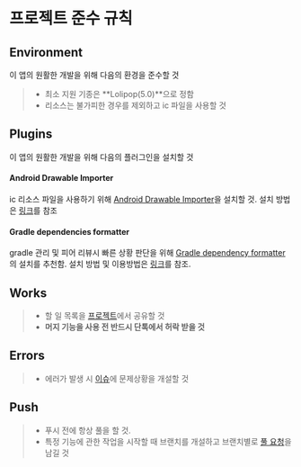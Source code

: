 프로젝트 준수 규칙
===============

Environment
-----------
이 앱의 원활한 개발을 위해 다음의 환경을 준수할 것

> - 최소 지원 기종은 **Lolipop(5.0)**으로 정함
> - 리소스는 불가피한 경우를 제외하고 ic 파일을 사용할 것

Plugins
-------

이 앱의 원활한 개발을 위해 다음의 플러그인을 설치할 것

#### Android Drawable Importer
ic 리소스 파일을 사용하기 위해 [Android Drawable Importer](https://plugins.jetbrains.com/plugin/7658-android-drawable-importer)을 설치할 것.
설치 방법은 [링크](https://github.com/winterDroid/android-drawable-importer-intellij-plugin)를 참조

#### Gradle dependencies formatter
gradle 관리 및 피어 리뷰시 빠른 상황 판단을 위해 [Gradle dependency formatter](https://plugins.jetbrains.com/plugin/7937-gradle-dependencies-formatter)의 설치를 추천함. 설치 방법 및 이용방법은 [링크](https://github.com/platan/idea-gradle-dependencies-formatter)를 참조.

Works
-----

> - 할 일 목록을 [프로젝트](https://github.com/2017-capstone/AndroidProject/projects/1/edit)에서 공유할 것
> - **머지 기능을 사용 전 반드시 단톡에서 허락 받을 것**

Errors
------

> - 에러가 발생 시 [이슈](https://github.com/2017-capstone/AndroidProject/issues)에 문제상황을 개설할 것

Push
----

> - 푸시 전에 항상 풀을 할 것.
> - 특정 기능에 관한 작업을 시작할 때 브랜치를 개설하고 브랜치별로 [풀 요청](https://github.com/2017-capstone/AndroidProject/pulls)을 남길 것
